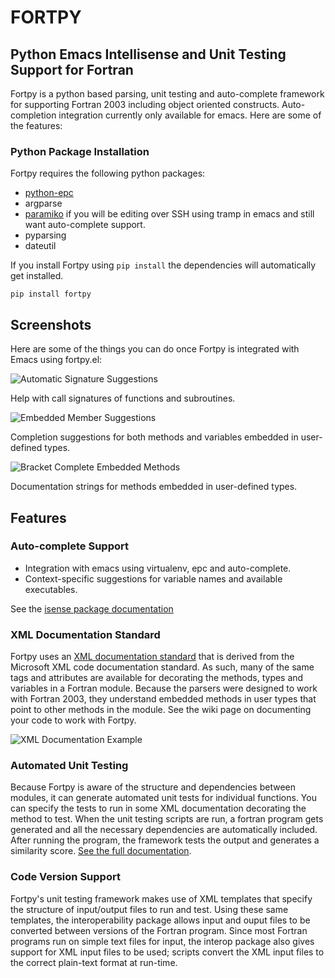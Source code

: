 FORTPY
======

Python Emacs Intellisense and Unit Testing Support for Fortran
------

Fortpy is a python based parsing, unit testing and auto-complete framework for supporting Fortran 2003 including object oriented constructs. Auto-completion integration currently only available for emacs. Here are some of the features:

### Python Package Installation

Fortpy requires the following python packages:
- [python-epc](https://github.com/tkf/python-epc)
- argparse
- [paramiko](https://github.com/paramiko/paramiko) if you will be editing over SSH using tramp in emacs and still want auto-complete support.
- pyparsing
- dateutil

If you install Fortpy using `pip install` the dependencies will automatically get installed.

    pip install fortpy

Screenshots
------

Here are some of the things you can do once Fortpy is integrated with Emacs using fortpy.el:

![Automatic Signature Suggestions](../master/docs/screenshots/signature.png "Help with call signatures of functions and subroutines.")

Help with call signatures of functions and subroutines.

![Embedded Member Suggestions](../master/docs/screenshots/completion.png "Completion suggestions for both methods and variables embedded in user-defined types.")

Completion suggestions for both methods and variables embedded in user-defined types.

![Bracket Complete Embedded Methods](../master/docs/screenshots/bracket_complete.png "Documentation strings for methods embedded in user-defined types")

Documentation strings for methods embedded in user-defined types.
 
Features
------

### Auto-complete Support
- Integration with emacs using virtualenv, epc and auto-complete.
- Context-specific suggestions for variable names and available executables.

See the [isense package documentation](https://github.com/rosenbrockc/fortpy/wiki/Intellisense-Package)

### XML Documentation Standard

Fortpy uses an [XML documentation standard](https://github.com/rosenbrockc/fortpy/wiki/XML-Documentation-Standard) that is derived from the Microsoft XML code documentation standard. As such, many of the same tags and attributes are available for decorating the methods, types and variables in a Fortran module. Because the parsers were designed to work with Fortran 2003, they understand embedded methods in user types that point to other methods in the module. See the wiki page on documenting your code to work with Fortpy.

![XML Documentation Example](../master/docs/screenshots/xml_docs.png "XML documentation standard allows for complex documentation strings and structures.")

### Automated Unit Testing

Because Fortpy is aware of the structure and dependencies between modules, it can generate automated unit tests for individual functions. You can specify the tests to run in some XML documentation decorating the method to test. When the unit testing scripts are run, a fortran program gets generated and all the necessary dependencies are automatically included. After running the program, the framework tests the output and generates a similarity score. [See the full documentation](https://github.com/rosenbrockc/fortpy/wiki/Unit-Testing-Package).

### Code Version Support

Fortpy's unit testing framework makes use of XML templates that specify the structure of input/output files to run and test. Using these same templates, the interoperability package allows input and ouput files to be converted between versions of the Fortran program. Since most Fortran programs run on simple text files for input, the interop package also gives support for XML input files to be used; scripts convert the XML input files to the correct plain-text format at run-time.
